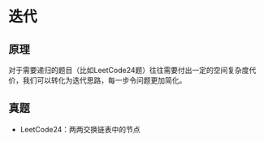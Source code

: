 # 迭代

## 原理

对于需要递归的题目（比如LeetCode24题）往往需要付出一定的空间复杂度代价，我们可以转化为迭代思路，每一步令问题更加简化。

## 真题

* LeetCode24：两两交换链表中的节点

